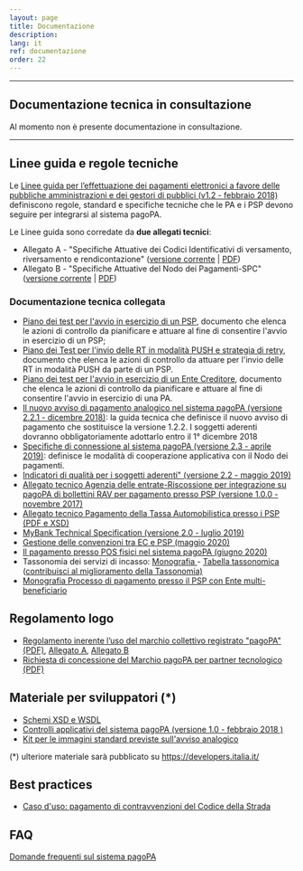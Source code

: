 ```yaml
---
layout: page
title: Documentazione
description:
lang: it
ref: documentazione
order: 22
---
```


---

## Documentazione tecnica in consultazione

<!-- 
- <span class="badge badge-secondary">New</span> [Monografia Processo di pagamento presso il PSP con Ente multi-beneficiario](https://docs.google.com/document/d/1qmQ12SfkhjJGss--d5mQwqrcMCb9pF4JHj-k8w8X9jM/view)
-->

Al momento non è presente documentazione in consultazione.

---

## Linee guida e regole tecniche

Le <a href="https://www.gazzettaufficiale.it/eli/id/2018/07/03/18A04494/sg" target="_blank">Linee guida per l’effettuazione dei pagamenti elettronici a favore delle pubbliche amministrazioni e dei gestori di pubblici (v1.2 - febbraio 2018)</a> definiscono regole, standard e specifiche tecniche che le PA e i PSP devono seguire per integrarsi al sistema pagoPA.

Le Linee guida sono corredate da **due allegati tecnici**:

- Allegato A - "Specifiche Attuative dei Codici Identificativi di versamento, riversamento e rendicontazione" ([versione corrente](https://docs.italia.it/italia/pagopa/pagopa-codici-docs/it/stabile/) \| [PDF](https://docs.italia.it/projects/pagopa-codici-docs/downloads/pdf/stabile/))
- Allegato B - "Specifiche Attuative del Nodo dei Pagamenti-SPC" ([versione corrente](https://docs.italia.it/italia/pagopa/pagopa-specifichepagamenti-docs/it/stabile/) \| [PDF](https://docs.italia.it/projects/pagopa-specifichepagamenti-docs/downloads/pdf/stabile/))

### Documentazione tecnica collegata

- [Piano dei test per l'avvio in esercizio di un PSP](https://github.com/italia/lg-pagopa-docs/blob/master/documentazione_tecnica_collegata/psp/Piano_test_PSP.docx), documento che elenca le azioni di controllo da pianificare e attuare al fine di consentire l'avvio in esercizio di un PSP;
- [Piano dei Test per l'invio delle RT in modalità PUSH e strategia di retry](https://github.com/italia/lg-pagopa-docs/blob/master/documentazione_tecnica_collegata/psp/Piano_test_RT_PUSH_PSP_v1.1.docx), documento che elenca le azioni di controllo da attuare per l'invio delle RT in modalità PUSH da parte di un PSP.
- [Piano dei test per l'avvio in esercizio di un Ente Creditore](https://github.com/pagopa/lg-pagopa-docs/raw/master/documentazione_tecnica_collegata/adesione/Piano_test_EC.docx), documento che elenca le azioni di controllo da pianificare e attuare al fine di consentire l'avvio in esercizio di una PA.
- [Il nuovo avviso di pagamento analogico nel sistema pagoPA (versione 2.2.1 - dicembre 2018)](https://github.com/italia/lg-pagopa-docs/blob/master/documentazione_tecnica_collegata/documentazione_collegata/guidatecnica_avvisoanalogico_v2.2.1_con_alleg.pdf): la guida tecnica che definisce il nuovo avviso di pagamento che sostituisce la versione 1.2.2. I soggetti aderenti dovranno obbligatoriamente adottarlo entro il 1° dicembre 2018
- [Specifiche di connessione al sistema pagoPA (versione 2.3 - aprile 2019)](https://github.com/italia/lg-pagopa-docs/blob/master/documentazione_tecnica_collegata/documentazione_collegata/Sistema_pagoPA_-_Specifiche%20connessione_2.3.pdf): definisce le modalità di cooperazione applicativa con il Nodo dei pagamenti.
- [Indicatori di qualità per i soggetti aderenti" (versione 2.2 - maggio 2019)](https://github.com/italia/lg-pagopa-docs/blob/master/documentazione_tecnica_collegata/documentazione_collegata/SLA_aderente_2.2.pdf)
- [Allegato tecnico Agenzia delle entrate-Riscossione per integrazione su pagoPA di bollettini RAV per pagamento presso PSP (versione 1.0.0 - novembre 2017)](https://github.com/italia/lg-pagopa-docs/blob/master/documentazione_tecnica_collegata/documentazione_collegata/agengiaentraterisc_rav_psp.pdf)
- [Allegato tecnico Pagamento della Tassa Automobilistica presso i PSP (PDF e XSD)](https://github.com/italia/lg-pagopa-docs/blob/master/documentazione_tecnica_collegata/documentazione_collegata/bollo_auto_mod_4_0.zip)
- [MyBank Technical Specification (versione 2.0 - luglio 2019)](https://docs.google.com/document/d/1M5OEfN5RZSfBSKRuhYWX3WZkWVcivD4WpRxsjwyEUzE/view)
- [Gestione delle convenzioni tra EC e PSP (maggio 2020)](https://docs.google.com/document/d/1nn3Tkifkwog5KYfozyix7iN0V3DjeeeVIKkJ1tMcB_c/view)
- [Il pagamento presso POS fisici nel sistema pagoPA (giugno 2020)](https://docs.google.com/document/d/1BOG-OBQm7WMXyfpyPlfRc8ZhbxFJmt-3H7INMqG_oVY/view)
- Tassonomia dei servizi di incasso: [Monografia ](https://docs.google.com/document/d/1OawsOwvMOxgLGB3KXNeqJTxrX2XYD7q0HZ8RNrZdimg/view) - [Tabella tassonomica](https://drive.google.com/file/d/13xOd__Qd4pwKHr3wjE-73NAB2O7UKmIt/view) ([contribuisci al miglioramento della Tassonomia)](https://survey-enticreditori.pagopa.it/238313)
- [Monografia Processo di pagamento presso il PSP con Ente multi-beneficiario](https://docs.google.com/document/d/1qmQ12SfkhjJGss--d5mQwqrcMCb9pF4JHj-k8w8X9jM/view)

## Regolamento logo

- [Regolamento inerente l’uso del marchio collettivo registrato "pagoPA" (PDF)](https://github.com/italia/lg-pagopa-docs/blob/master/documentazione_tecnica_collegata/regolamento_logo/regolamento_uso_marchio_pagopa_2018_0_0.pdf), [Allegato A](https://github.com/italia/lg-pagopa-docs/blob/master/documentazione_tecnica_collegata/regolamento_logo/all_a_brandguidelines_0_0.pdf), [Allegato B](https://github.com/italia/lg-pagopa-docs/blob/master/documentazione_tecnica_collegata/regolamento_logo/brandguidelines_v_2_1.pdf)
- [Richiesta di concessione del Marchio pagoPA per partner tecnologico (PDF)](https://github.com/italia/lg-pagopa-docs/blob/master/documentazione_tecnica_collegata/regolamento_logo/richiesta_concessione_in_uso_marchio_pagopa_per_partner_tecnologico.pdf)

## Materiale per sviluppatori (\*)

- [Schemi XSD e WSDL](https://github.com/italia/pagopa-specifichepagamenti-schemi)
- [Controlli applicativi del sistema pagoPA (versione 1.0 - febbraio 2018 )](https://github.com/pagopa/lg-pagopa-docs/blob/master/documentazione_tecnica_collegata/materiale_sviluppatori/elenco_controlli_nodo_2_1_new.pdf)
- [Kit per le immagini standard previste sull'avviso analogico](https://github.com/italia/lg-pagopa-docs/blob/master/documentazione_tecnica_collegata/materiale_sviluppatori/avviso-pagopa-assets.zip)

(\*) ulteriore materiale sarà pubblicato su <https://developers.italia.it/>

## Best practices

- [Caso d'uso: pagamento di contravvenzioni del Codice della Strada](https://github.com/italia/lg-pagopa-docs/blob/master/documentazione_tecnica_collegata/best_practices/multe_con_preavviso_agid.pdf)

## FAQ

[Domande frequenti sul sistema pagoPA](https://docs.italia.it/italia/pagopa/pagopa-docs-faq/it/stabile/index.html)
